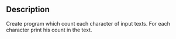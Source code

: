 Description
-----------------------
Create program which count each character of input texts. 
For each character print his count in the text.
